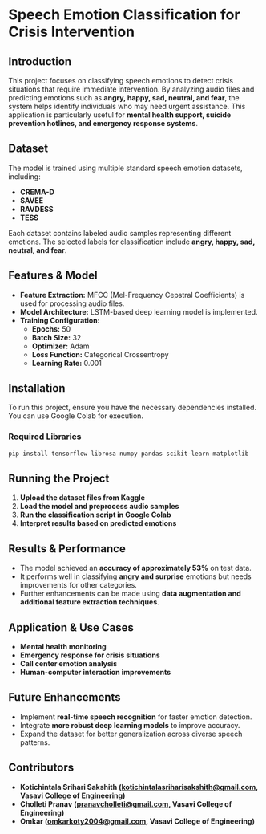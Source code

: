 # Speech Emotion Classification for Crisis Intervention

## Introduction
This project focuses on classifying speech emotions to detect crisis situations that require immediate intervention. By analyzing audio files and predicting emotions such as **angry, happy, sad, neutral, and fear**, the system helps identify individuals who may need urgent assistance. This application is particularly useful for **mental health support, suicide prevention hotlines, and emergency response systems**.

## Dataset
The model is trained using multiple standard speech emotion datasets, including:
- **CREMA-D**
- **SAVEE**
- **RAVDESS**
- **TESS**

Each dataset contains labeled audio samples representing different emotions. The selected labels for classification include **angry, happy, sad, neutral, and fear**.

## Features & Model
- **Feature Extraction:** MFCC (Mel-Frequency Cepstral Coefficients) is used for processing audio files.
- **Model Architecture:** LSTM-based deep learning model is implemented.
- **Training Configuration:**
  - **Epochs:** 50
  - **Batch Size:** 32
  - **Optimizer:** Adam
  - **Loss Function:** Categorical Crossentropy
  - **Learning Rate:** 0.001

## Installation
To run this project, ensure you have the necessary dependencies installed. You can use Google Colab for execution.

### Required Libraries
```bash
pip install tensorflow librosa numpy pandas scikit-learn matplotlib
```

## Running the Project
1. **Upload the dataset files from Kaggle**
2. **Load the model and preprocess audio samples**
3. **Run the classification script in Google Colab**
4. **Interpret results based on predicted emotions**

## Results & Performance
- The model achieved an **accuracy of approximately 53%** on test data.
- It performs well in classifying **angry and surprise** emotions but needs improvements for other categories.
- Further enhancements can be made using **data augmentation and additional feature extraction techniques**.

## Application & Use Cases
- **Mental health monitoring**
- **Emergency response for crisis situations**
- **Call center emotion analysis**
- **Human-computer interaction improvements**

## Future Enhancements
- Implement **real-time speech recognition** for faster emotion detection.
- Integrate **more robust deep learning models** to improve accuracy.
- Expand the dataset for better generalization across diverse speech patterns.

## Contributors
- **Kotichintala Srihari Sakshith (kotichintalasriharisakshith@gmail.com, Vasavi College of Engineering)**
- **Cholleti Pranav (pranavcholleti@gmail.com, Vasavi College of Engineering)**
- **Omkar (omkarkoty2004@gmail.com, Vasavi College of Engineering)**
